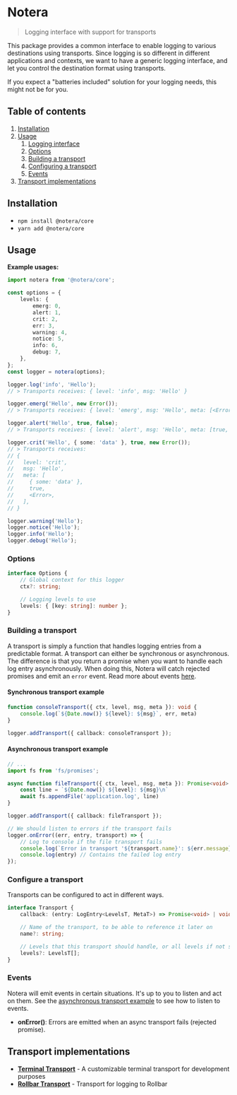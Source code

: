 # Notera
> Logging interface with support for transports

This package provides a common interface to enable logging to various
destinations using transports. Since logging is so different in
different applications and contexts, we want to have a generic logging
interface, and let you control the destination format using transports.

If you expect a "batteries included" solution for your logging needs,
this might not be for you.

## Table of contents
1. [Installation](#installation)
2. [Usage](#usage)
    1. [Logging interface](#logging-interface)
    2. [Options](#options)
    3. [Building a transport](#building-a-transport)
    4. [Configuring a transport](#building-a-transport)
    5. [Events](#events)
3. [Transport implementations](#transport-implementations)

## Installation
- `npm install @notera/core`
- `yarn add @notera/core`


## Usage

**Example usages:**

```ts
import notera from '@notera/core';

const options = {
    levels: {
        emerg: 0,
        alert: 1,
        crit: 2,
        err: 3,
        warning: 4,
        notice: 5,
        info: 6,
        debug: 7,
    },
};
const logger = notera(options);

logger.log('info', 'Hello');
// > Transports receives: { level: 'info', msg: 'Hello' }

logger.emerg('Hello', new Error());
// > Transports receives: { level: 'emerg', msg: 'Hello', meta: [<Error>] }

logger.alert('Hello', true, false);
// > Transports receives: { level: 'alert', msg: 'Hello', meta: [true, false] }

logger.crit('Hello', { some: 'data' }, true, new Error());
// > Transports receives:
// {
//   level: 'crit',
//   msg: 'Hello',
//   meta: [
//     { some: 'data' },
//     true,
//     <Error>,
//   ],
// }

logger.warning('Hello');
logger.notice('Hello');
logger.info('Hello');
logger.debug('Hello');
```

### Options

```ts
interface Options {
    // Global context for this logger
    ctx?: string;

    // Logging levels to use
    levels: { [key: string]: number };
}
```

### Building a transport

A transport is simply a function that handles logging entries from a
predictable format. A transport can either be synchronous or
asynchronous. The difference is that you return a promise when you want
to handle each log entry asynchronously. When doing this, Notera will
catch rejected promises and emit an `error` event. Read more about
events [here](#events).

#### Synchronous transport example

```ts
function consoleTransport({ ctx, level, msg, meta }): void {
    console.log(`${Date.now()} ${level}: ${msg}`, err, meta)
}

logger.addTransport({ callback: consoleTransport });
```

#### Asynchronous transport example

```ts
// ...
import fs from 'fs/promises';

async function fileTransport({ ctx, level, msg, meta }): Promise<void> {
    const line = `${Date.now()} ${level}: ${msg}\n`
    await fs.appendFile('application.log', line)
}

logger.addTransport({ callback: fileTransport });

// We should listen to errors if the transport fails
logger.onError((err, entry, transport) => {
    // Log to console if the file transport fails
    console.log(`Error in transport '${transport.name}': ${err.message}`)
    console.log(entry) // Contains the failed log entry
});
```

### Configure a transport

Transports can be configured to act in different ways.

```ts
interface Transport {
    callback: (entry: LogEntry<LevelsT, MetaT>) => Promise<void> | void;

    // Name of the transport, to be able to reference it later on
    name?: string;

    // Levels that this transport should handle, or all levels if not specified
    levels?: LevelsT[];
}
```

### Events

Notera will emit events in certain situations. It's up to you to listen
and act on them. See the [asynchronous transport
example](#asynchronous-transport-example) to see how to listen to
events.

- **onError()**: Errors are emitted when an async transport fails
  (rejected promise).

## Transport implementations
- **[Terminal Transport](../transports/terminal/)**
  \- A customizable terminal transport for development purposes
- **[Rollbar Transport](../transports/rollbar/)**
  \- Transport for logging to Rollbar
